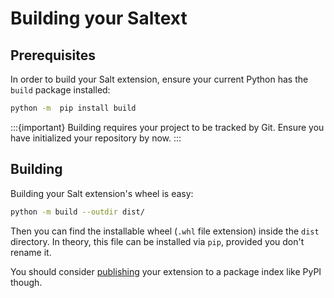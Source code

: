 # Building your Saltext

## Prerequisites

In order to build your Salt extension, ensure your current Python has the `build` package installed:

```bash
python -m  pip install build
```

:::{important}
Building requires your project to be tracked by Git. Ensure you have
initialized your repository by now.
:::

## Building

Building your Salt extension's wheel is easy:

```bash
python -m build --outdir dist/
```

Then you can find the installable wheel (`.whl` file extension) inside the `dist` directory.
In theory, this file can be installed via `pip`, provided you don't rename it.

You should consider [publishing](publishing) your extension to a package index like PyPI though.
